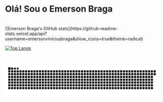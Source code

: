 # **Olá! Sou o Emerson Braga**<h1>
<div>
![Emerson Braga's GitHub stats](https://github-readme-stats.vercel.app/api?username=emersonviniciusbraga&show_icons=true&theme=radical)

[![Top Langs](https://github-readme-stats.vercel.app/api/top-langs/?username=emersonviniciusbraga&layout=compact)](https://github.com/emersonviniciusbraga/github-readme-stats)
</div>


<div style="display: inline_block"><br>

<!-- in your header -->
<link rel="stylesheet" href="https://cdn.jsdelivr.net/gh/devicons/devicon@v2.13.0/devicon.min.css">


  <i class="devicon-php-plain colored"></i>

  <i class="devicon-codeigniter-plain-wordmark colored"></i>

  <i class="devicon-mysql-plain-wordmark colored"></i>

  <i class="devicon-bootstrap-plain-wordmark colored"></i>

  <i class="devicon-html5-plain-wordmark colored"></i>

  <i class="devicon-css3-plain-wordmark colored"></i>

  <i class="devicon-arduino-plain-wordmark colored"></i>
</div>

![Snake animation](https://github.com/emersonviniciusbraga/emersonviniciusbraga/blob/output/github-contribution-grid-snake.svg)
